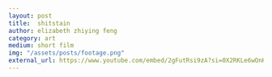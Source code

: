 ```yaml
---
layout: post
title:  shitstain
author: elizabeth zhiying feng
category: art
medium: short film
img: "/assets/posts/footage.png"
external_url: https://www.youtube.com/embed/2gFutRsi9zA?si=0X2RKLe6wOnKSsv5
---
```

